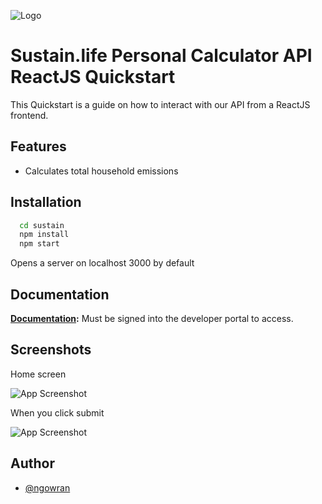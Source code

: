 
![Logo](https://i.imgur.com/ZXtVTw8.png)

# Sustain.life Personal Calculator API ReactJS Quickstart

This Quickstart is a guide on how to interact with our API from a ReactJS frontend.


## Features

- Calculates total household emissions

## Installation


```bash
  cd sustain
  npm install 
  npm start
```
Opens a server on localhost 3000 by default
    
## Documentation

**[Documentation](https://developer.sustain.life/api-details#api=sustain-life-personal-calculator-api&operation=get-v1-personal-calculator-defaults):**
Must be signed into the developer portal to access.

## Screenshots

Home screen

![App Screenshot](https://i.imgur.com/Zta1dKQ.png)

When you click submit

![App Screenshot](https://i.imgur.com/2bYZz6S.png)

## Author

- [@ngowran](https://github.com/ngowran)

